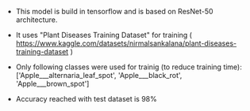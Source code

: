 - This model is build in tensorflow and is based on ResNet-50 architecture.
- It uses "Plant Diseases Training Dataset" for training ( https://www.kaggle.com/datasets/nirmalsankalana/plant-diseases-training-dataset )
- Only following classes were used for trainig (to reduce training time):
['Apple___alternaria_leaf_spot', 'Apple___black_rot', 'Apple___brown_spot']

- Accuracy reached with test dataset is 98%
